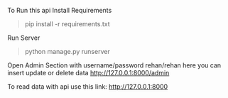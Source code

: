 To Run this api Install Requirements
> pip install -r requirements.txt

Run Server
> python manage.py runserver

Open Admin Section with username/password rehan/rehan here you can insert update or delete data
http://127.0.0.1:8000/admin

To read data with api use this link: http://127.0.0.1:8000
